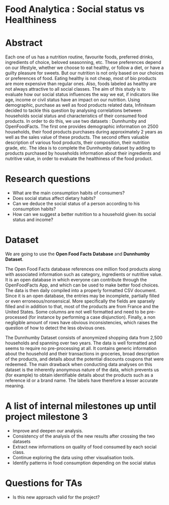 # Food Analytica : Social status vs Healthiness

# Abstract
Each one of us has a nutrition routine, favourite foods, preferred drinks, ingredients of choice, beloved seasonning, etc. These preferences depend on our lifestyle, whether we choose to eat healthy, or follow a diet, or have a guilty pleasure for sweets. But our nutrition is not only based on our choices or preferences of food. Eating healthy is not cheap, most of bio products are more expensive than regular ones. Also, foods labeled as healthy are not always attractive to all social classes. The aim of this study is to evaluate how our social status influences the way we eat, if indicators like age, income or civil status have an impact on our nutrition. Using demographic, purchase as well as food products related data, Infiniteam decided to tackle this question by analysing correlations between households social status and characteristics of their consumed food products.
In order to do this, we use two datasets : Dunnhumby and OpenFoodFacts. The first one provides demographic information on 2500 households, their food products purchases during approximately 2 years as well as the sales value of these products. The second offers valuable description of various food products, their composition, their nutrition grade, etc. The idea is to complete the Dunnhumby dataset by adding to products purchased by households information about their ingredients and nutritive value, in order to evaluate the healthiness of the food product.

# Research questions
- What are the main consumption habits of consumers?
- Does social status affect dietary habits?
- Can we deduce the social status of a person according to his consumption habits?
- How can we suggest a better nutrition to a household given its social status and income?

# Dataset
We are going to use the **Open Food Facts Database** and **Dunnhumby Dataset**. 

The Open Food Facts database references one million food products along with associated information such as category, ingredients or nutritive value. It is an open database in which everyone can contribute through the OpenFoodFacts App, and which can be used to make better food choices. The data is then daily compiled into a properly formatted CSV document. Since it is an open database, the entries may be incomplete, partially filled or even erroneous/nonsensical. More specifically the fields are sparsely filled and in addition to that, most of the products are from France and the United States. Some columns are not well formatted and need to be pre-processed (for instance by performing a case disjunction). Finally, a non negligible amount of rows have obvious inconsistencies, which raises the question of how to detect the less obvious ones.

The Dunnhumby Dataset consists of anonymized shopping data from 2,500 households and spanning over two years. The data is well formatted and seems to require no pre-processing at all. It contains generic information about the household and their transactions in groceries, broad description of the products, and details about the potential discounts coupons that were redeemed. The main drawback when conducting data analyses on this dataset is the inherently anonymous nature of the data, which prevents us (for example) to obtain identifiable details about the products such as a reference id or a brand name. The labels have therefore a lesser accurate meaning.

# A list of internal milestones up until project milestone 3
- Improve and deepen our analysis.
- Consistency of the analysis of the new results after crossing the two datasets
- Extract new informations on quality of food consumed by each social class.
- Continue exploring the data using other visualisation tools.
- Identify patterns in food consumption depending on the social status

# Questions for TAs
- Is this new approach valid for the project?

